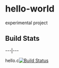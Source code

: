 # hello-world
experimental project

## Build Stats
---|---

hello.c[![Build Status](https://travis-ci.com/xujiang12138/hello-world.svg?branch=master)](https://travis-ci.com/xujiang12138/hello-world)
